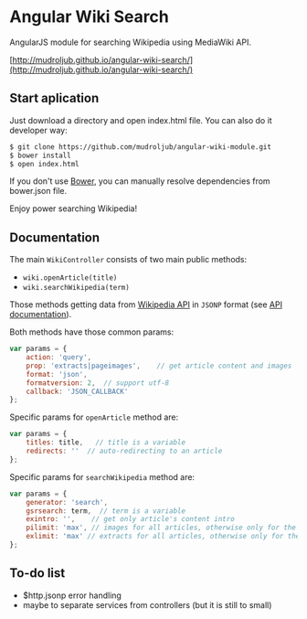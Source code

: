 # Angular Wiki Search
AngularJS module for searching Wikipedia using MediaWiki API.

[http://mudroljub.github.io/angular-wiki-search/](http://mudroljub.github.io/angular-wiki-search/)

## Start aplication
Just download a directory and open index.html file. You can also do it developer way:

```sh
$ git clone https://github.com/mudroljub/angular-wiki-module.git
$ bower install
$ open index.html
```

If you don't use [Bower](http://bower.io/), you can manually resolve dependencies from bower.json file.

Enjoy power searching Wikipedia!

## Documentation
The main `WikiController` consists of two main public methods:
- `wiki.openArticle(title)`
- `wiki.searchWikipedia(term)`

Those methods getting data from [Wikipedia API](http://en.wikipedia.org/w/api.php) in `JSONP` format (see [API documentation](https://www.mediawiki.org/wiki/API:Main_page)).

Both methods have those common params:
```js
var params = {
    action: 'query',
    prop: 'extracts|pageimages',    // get article content and images
    format: 'json',
    formatversion: 2,  // support utf-8
    callback: 'JSON_CALLBACK'
};
```

Specific params for `openArticle` method are:

```js
var params = {
    titles: title,   // title is a variable
    redirects: ''  // auto-redirecting to an article
};
```

Specific params for `searchWikipedia` method are:

```js
var params = {
    generator: 'search',
    gsrsearch: term,  // term is a variable
    exintro: '',    // get only article's content intro
    pilimit: 'max', // images for all articles, otherwise only for the first
    exlimit: 'max' // extracts for all articles, otherwise only for the first
};
```

## To-do list
- $http.jsonp error handling
- maybe to separate services from controllers (but it is still to small)
